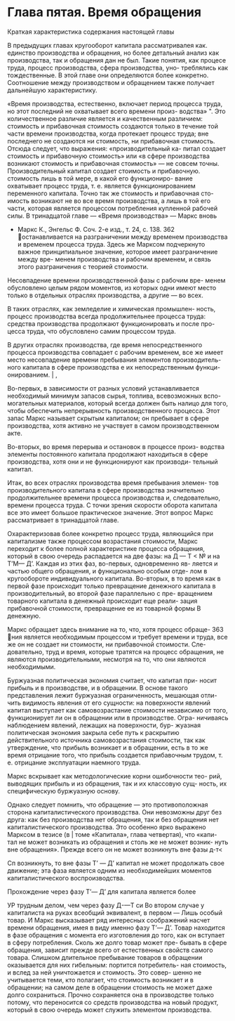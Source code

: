 # Глава пятая. Время обращения

Краткая характеристика содержания настоящей главы

В предыдущих главах кругооборот капитала рассматривалея как.
единство производства и обращения, но более детальный анализ
как производства, так и обращения дан не был. Такие понятия,
как процесе труда, процесс производства, сфера производства, уно-
треблялись как тождественные. В этой главе они определяются
более конкретно. Соотношение между производством и обращением
также получает дальнейшую характеристику.

«Время производства, естественно, включает период процесса
труда, но этот последний не охватывает всего времени произ-
водства» ". Это количественное различие является и качественным
различием: стоимость и прибавочная стоимость создаются только
в течение той части времени производства, когда протекает процесс
труда; вне последнего не создаются ни стоимость, ни прибавочная
стоимость. Отсюда следует, что выражения: «производительный ка-
питал создает стоимость и прибавочную стоимость» или «в сфере
производства возникают стоимость и прибавочная стоимость» —
не совсем точны. Производительный капитал создает стоимость и
прибавочную. стоимость лишь в той мере, в какой его функциониро-
вание охватывает процесс труда, т. е. является функционированием
переменного капитала. Точно так же стоимость и прибавочная сто-
имость возникают не во все время производства, а лишь в той его
части, которая является процессом потребления купленной рабочей
силы. В тринадцатой главе — «Время производства» — Маркс вновь

- Маркс К., Энгельс Ф. Соч. 2-е изд., т. 24, с. 138.
  362
  останавливается на разграничении между временем производства
  и временем процесса труда. Здесь же Марксом подчеркнуто важное
  принципиальное значение, которое имеет разграничение между вре-
  менем производства и рабочим временем, и связь этого разграничения
  с теорией стоимости.

Несовпадение времени производственной фазы с рабочим вре-
менем обусловлено целым рядом моментов, из которых одни имеют
место только в отдельных отраслях производства, а другие — во
всех.

В таких отраслях, как земледелие и химическая промышлен-
ность, процесс производства всегда продолжительнее процесса труда:
средства производства продолжают функционировать и после про-
цесса труда, что обусловлено самим процессом труда.

В других отраслях производства, где время непосредственного
процесса производства совпадает с рабочим временем, все же имеет
место несовпадение времени пребывания элементов производитель-
ного капитала в сфере производства е их непосредственным функци-
онированием. | ,

Во-первых, в зависимости от разных условий устанавливается
необходимый минимум запасов сырья, топлива, всевозможных вспо-
могательных материалов, который всегда должен быть налицо для
того, чтобы обеспечить непрерывность производственного процесса.
Этот запас Маркс называет скрытым капиталом; он пребывает в сфере
производства, хотя активно не участвует в самом производственном
акте.

Во-вторых, во время перерыва и остановок в процессе произ-
водства элементы постоянного капитала продолжают находиться
в сфере производства, хотя они и не функционируют как производи-
тельный капитал.

Итак, во всех отраслях производства время пребывания элемен-
тов производительного капитала в сфере производства значительно
продолжительнее времени процесса производства и, следовательно,
времени процесса труда. С точки зрения скорости оборота капитала
все это имеет большое практическое значение. Этот вопрос Маркс
рассматривает в тринадцатой главе.

Охарактеризовав более конкретно процесс труда, являющийся
при капитализме также процессом возрастания стоимости, Маркс
переходит к более полной характеристике процесса обращения,
который в свою очередь распадается на две фазы: на Д — Т < №
и на Т’М— Д’. Каждая из этих фаз, во-первых, одновременно яв-
ляется и частью общего обращения, и функционально особым отде-
лом в кругообороте индивидуального капитала. Во-вторых, в то
время как в первой фазе происходит только превращение денежного
капитала в производительный, во второй фазе параллельно с пре-
вращением товарного капитала в денежный происходит еще реали-
зация прибавочной стоимости, превращение ее из товарной формы
В денежную.

Маркс обращает здесь внимание на то, что, хотя процесс обраще-
363
ния является необходимым процессом и требует времени и труда,
все же он не создает ни стоимости, ни прибавочной стоимости. Сле-
довательно, труд и время, которые тратятся на процесс обращения,
не являются производительными, несмотря на то, что они являются
необходимыми.

Буржуазная политическая экономия считает, что капитал при-
носит прибыль и в производстве, и в обращении. В основе такого
представления лежит буржуазная ограниченность, мешающая отли-
чить видимость явления от его сущности: на поверхности явлений
капитал выступает как самовозрастание стоимости независимо от
того, функционирует ли он в обращении или в производстве. Огра-
ничиваясь наблюдением явлений, лежащих на поверхности, бур-
жуазная политическая экономия закрыла себе путь к раскрытию
действительного источника самовозрастания стоимости, так как
утверждение, что прибыль возникает и в обращении, есть в то же
время отрицание того, что прибыль создается прибавочным трудом,
т. е. отрицание эксплуатации наемного труда.

Маркс вскрывает как методологические корни ошибочности тео-
рий, выводящих прибыль и из обращения, так и их классовую сущ-
ность, их специфическую буржуазную основу.

Однако следует помнить, что обращение — это противоположная
сторона капиталистического производства. Они невозможны друг
без друга: как без производства нет обращения, так и без обращения
нет капиталистического производства. Это особенно ярко выражено
Марксом в тезисе (в | томе «Капитала», глава четвертая), что «капи-
тал не может возникать из обращения и столь же не может возник-
нуть вне обращения». Прежде всего он не может возникнуть вне фазы
д-т<

Сп
возникнуть, то вне фазы Т’ — Д’ капитал не может продолжать свое
движение; эта фаза является одним из необходимейших моментов
капиталистического воспроизводства.

Прохождение через фазу Т’— Д’ для капитала является более

УР
трудным делом, чем через фазу Д-—Т си Во втором случае
у капиталиста на руках всеобщий эквивалент, в первом — Лишь
особый товар. И Маркс высказывает ряд интересных соображений
насчет времени обращения, имея в виду именно фазу Т’— Д’. Товар
находится в фазе обращения с момента его изготовления до того, как
он вступает в сферу потребления. Сколь же долго товар может пре-
бывать в сфере обращения, зависит прежде всего от естественных
свойств самого товара. Слишком длительное пребывание товаров
в обращении оказывается для них гибельным: портится потребитель-
ная стоимость, и вслед за ней уничтожается и стоимость. Это совер-
шенно не учитывается теми, кто полагает, что стоимость возникает
и в обращении; на самом деле в обращении стоимость не может даже
долго сохраниться. Прочно сохраняется она в производстве только
потому, что переносится со средств производства на новый продукт,
который в свою очередь может служить элементом производства.
